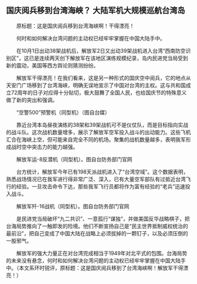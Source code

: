 ## 国庆阅兵移到台湾海峡？ 大陆军机大规模巡航台湾岛
　　原标题：这是国庆阅兵移到台湾海峡啊！干得漂亮！

　　何时和如何解决台湾问题的主动权已经牢牢掌握在中国大陆手中。

　　在10月1日出动38架战机后，解放军2日又出动39架战机进入台湾“西南防空识别区”，这已是连续两天创下解放军在该地区演练规模纪录，岛内民进党当局受到新的震动，美国等西方舆论则猜测纷纷。

　　解放军干得漂亮！在我们看来，这是另一种形式的国庆空中阅兵，它的地点从天安门广场移到了台湾海峡，明确无误地宣示了中国对台湾的主权。这与共和国成立72周年的日子对应得十分贴切，极大鼓舞了全国人民，也给国庆节的特殊意义做了新的突出和强调。

　　“空警500”预警机（同型机）（图自台媒）

　　靠近台湾本岛昼夜演练的38架和39架战机可不是仪仗队，而是目标指向实战的战斗队。这次战机数量增多，展示了解放军空军投入战斗的出动能力。这些飞机汇合在海峡上空，但可能来自完全不同的机场。聚集的战机数量越多，表明我军形成战时空中突击力的能力越强。

　　解放军运-8反潜机（同型机）。图自台防务部门官网

　　台方统计，解放军今年已有198天派战机进入了“台湾空域”。这个数据表明，熟悉战场情况已在我军进行得非常广泛、深入，已有大量空军部队有过抵近台湾飞行的经验。一旦攻击命令下达，那些我军飞行员都将作为富有经验的“老兵”迅速投入战斗。

　　解放军歼-16战机（同型机）。图自台防务部门官网

　　是民进党当局破坏“九二共识”、一意孤行“谋独”，并做美国反华战略棋子，把台海局势推向了一触即发的险境。他们不断宣扬自己是“民主世界抵制威权统治的最前沿”，把自己变成了中国大陆在战略上必须拔掉的一颗钉子，以及必须压倒的一股邪气。

　　解放军的强大力量正在对台湾完成相当于1949年对北平式的包围。台海局势的未来没有悬念，何时和如何解决台湾问题的主动权已经牢牢掌握在中国大陆手中。（本文系环时锐评，原标题：这是国庆阅兵移到了台湾海峡啊！解放军干得漂亮！）



